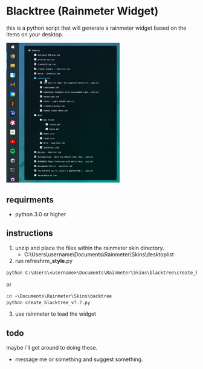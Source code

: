 # Blacktree (Rainmeter Widget)
this is a python script that will generate a rainmeter widget based on the items on your desktop.

<img src=".\@Resources\Images\20220618.png" alt="drawing" style="width:300px;"/>

## requirments
* python 3.0 or higher

## instructions
1. unzip and place the files within the rainmeter skin directory.
    * C:\Users\username\Documents\Rainmeter\Skins\desktoplist
2. run refreshrm_**style**.py
```cmd
python C:\Users\<username>\Documents\Rainmeter\Skins\blacktree\create_blacktree_v?.?.py
```
or 
```cmd
cd ~\Documents\Rainmeter\Skins\backtree
python create_blacktree_v?.?.py
```
3. use rainmeter to load the widget


## todo
maybe i'll get around to doing these.

* message me or something and suggest something.
 
 
